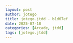 ```yaml
---
layout: post
author: jotego
title: jotego.jtdd - b1d67ef
date: 2025-07-18
categories: [Arcade, jtdd]
tags: [jotego.jtdd]
---
```



